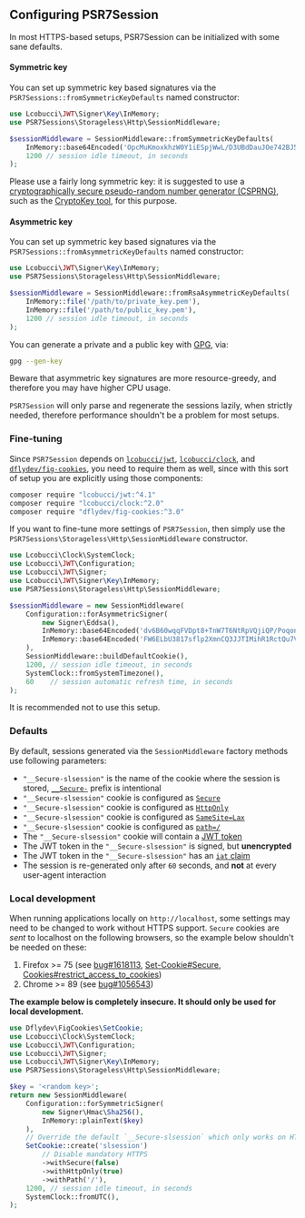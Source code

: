 ## Configuring PSR7Session

In most HTTPS-based setups, PSR7Session can be initialized with some sane
defaults.

#### Symmetric key

You can set up symmetric key based signatures via the
`PSR7Sessions::fromSymmetricKeyDefaults` named constructor:

```php
use Lcobucci\JWT\Signer\Key\InMemory;
use PSR7Sessions\Storageless\Http\SessionMiddleware;

$sessionMiddleware = SessionMiddleware::fromSymmetricKeyDefaults(
    InMemory::base64Encoded('OpcMuKmoxkhzW0Y1iESpjWwL/D3UBdDauJOe742BJ5Q='), // replace this with a key of your own (see below)
    1200 // session idle timeout, in seconds
);
```

Please use a fairly long symmetric key: it is suggested to use a
[cryptographically secure pseudo-random number generator (CSPRNG)](https://en.wikipedia.org/wiki/Cryptographically_secure_pseudorandom_number_generator),
such as the [CryptoKey tool](https://github.com/AndrewCarterUK/CryptoKey),
for this purpose.

#### Asymmetric key

You can set up symmetric key based signatures via the
`PSR7Sessions::fromAsymmetricKeyDefaults` named constructor:

```php
use Lcobucci\JWT\Signer\Key\InMemory;
use PSR7Sessions\Storageless\Http\SessionMiddleware;

$sessionMiddleware = SessionMiddleware::fromRsaAsymmetricKeyDefaults(
    InMemory::file('/path/to/private_key.pem'),
    InMemory::file('/path/to/public_key.pem'),
    1200 // session idle timeout, in seconds
);
```

You can generate a private and a public key with [GPG](https://www.gnupg.org/), via:

```sh
gpg --gen-key
```

Beware that asymmetric key signatures are more resource-greedy, and therefore
you may have higher CPU usage.

`PSR7Session` will only parse and regenerate the sessions lazily, when strictly
needed, therefore performance shouldn't be a problem for most setups.

### Fine-tuning

Since `PSR7Session` depends on 
[`lcobucci/jwt`](https://packagist.org/packages/lcobucci/jwt), 
[`lcobucci/clock`](https://packagist.org/packages/lcobucci/clock), and 
[`dflydev/fig-cookies`](https://packagist.org/packages/dflydev/fig-cookies),
you need to require them as well, since with this sort of setup you are explicitly using
those components:

```sh
composer require "lcobucci/jwt:^4.1"
composer require "lcobucci/clock:^2.0"
composer require "dflydev/fig-cookies:^3.0"
```

If you want to fine-tune more settings of `PSR7Session`, then simply use the
`PSR7Sessions\Storageless\Http\SessionMiddleware` constructor.

```php
use Lcobucci\Clock\SystemClock;
use Lcobucci\JWT\Configuration;
use Lcobucci\JWT\Signer;
use Lcobucci\JWT\Signer\Key\InMemory;
use PSR7Sessions\Storageless\Http\SessionMiddleware;

$sessionMiddleware = new SessionMiddleware(
    Configuration::forAsymmetricSigner(
        new Signer\Eddsa(),
        InMemory::base64Encoded('dv6B60wqqFVDpt8+TnW7T6NtRpVQjiQP/PoqonDWBZkVboQttTfzXux+WnZeacJDcklMgyKFHVFy1C7tVDvcWA=='),
        InMemory::base64Encoded('FW6ELbU3817sflp2XmnCQ3JJTIMihR1RctQu7VQ73Fg=')
    ),
    SessionMiddleware::buildDefaultCookie(),
    1200, // session idle timeout, in seconds
    SystemClock::fromSystemTimezone(),
    60    // session automatic refresh time, in seconds
);
```

It is recommended not to use this setup.

### Defaults

By default, sessions generated via the `SessionMiddleware` factory methods use following parameters:

 * `"__Secure-slsession"` is the name of the cookie where the session is stored, [`__Secure-`](https://tools.ietf.org/html/draft-ietf-httpbis-cookie-prefixes)
 prefix is intentional
 * `"__Secure-slsession"` cookie is configured as [`Secure`](https://tools.ietf.org/html/rfc6265#section-4.1.2.5)
 * `"__Secure-slsession"` cookie is configured as [`HttpOnly`](https://tools.ietf.org/html/rfc6265#section-4.1.2.6)
 * `"__Secure-slsession"` cookie is configured as [`SameSite=Lax`](https://tools.ietf.org/html/draft-ietf-httpbis-cookie-same-site)
 * `"__Secure-slsession"` cookie is configured as [`path=/`](https://github.com/psr7-sessions/storageless/pull/46)
 * The `"__Secure-slsession"` cookie will contain a [JWT token](https://jwt.io/)
 * The JWT token in the `"__Secure-slsession"` is signed, but **unencrypted**
 * The JWT token in the `"__Secure-slsession"` has an [`iat` claim](https://self-issued.info/docs/draft-ietf-oauth-json-web-token.html#rfc.section.4.1.6)
 * The session is re-generated only after `60` seconds, and **not** at every user-agent interaction

### Local development

When running applications locally on `http://localhost`, some settings may need to be changed to work without HTTPS support.
`Secure` cookies are *sent* to localhost on the following browsers, so the example below shouldn't be needed on these:

1. Firefox >= 75 (see [bug#1618113](https://bugzilla.mozilla.org/show_bug.cgi?id=1618113),
[Set-Cookie#Secure](https://developer.mozilla.org/en-US/docs/Web/HTTP/Headers/Set-Cookie#Secure), [Cookies#restrict_access_to_cookies](https://developer.mozilla.org/en-US/docs/Web/HTTP/Cookies#restrict_access_to_cookies))
2. Chrome >= 89 (see [bug#1056543](https://bugs.chromium.org/p/chromium/issues/detail?id=1056543))

**The example below is completely insecure. It should only be used for local development.**

```php
use Dflydev\FigCookies\SetCookie;
use Lcobucci\Clock\SystemClock;
use Lcobucci\JWT\Configuration;
use Lcobucci\JWT\Signer;
use Lcobucci\JWT\Signer\Key\InMemory;
use PSR7Sessions\Storageless\Http\SessionMiddleware;

$key = '<random key>';
return new SessionMiddleware(
    Configuration::forSymmetricSigner(
        new Signer\Hmac\Sha256(),
        InMemory::plainText($key)
    ),
    // Override the default `__Secure-slsession` which only works on HTTPS
    SetCookie::create('slsession')
        // Disable mandatory HTTPS
        ->withSecure(false)
        ->withHttpOnly(true)
        ->withPath('/'),
    1200, // session idle timeout, in seconds
    SystemClock::fromUTC(),
);
```
